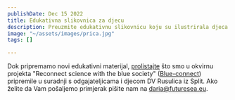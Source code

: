 ```yaml
---
publishDate: Dec 15 2022
title: Edukativna slikovnica za djecu
description: Preuzmite edukativnu slikovnicu koju su ilustrirala djeca
image: "~/assets/images/prica.jpg"
tags: []

---
```

Dok pripremamo novi edukativni materijal, [prolistajte](https://drive.google.com/file/d/1v4p20i1-oyJ1Vgs6ArC7crDt21p_yps7/view?usp=share_link) što smo u okvirnu projekta "Reconnect science with the blue society" ([Blue-connect](https://jaistrazujem.hr/)) pripremile u suradnji s odgajateljicama i djecom DV Rusulica iz Split. Ako želite da Vam pošaljemo primjerak pišite nam na daria@futuresea.eu.